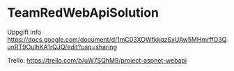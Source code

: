 # TeamRedWebApiSolution

Uppgift info https://docs.google.com/document/d/1mC03XOWfkkqzSxUAw5MHmrffO3QunRT9OulhKA1rQJQ/edit?usp=sharing

Trello: https://trello.com/b/uW7SQhM9/project-aspnet-webapi
